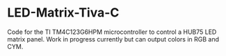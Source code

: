 # LED-Matrix-Tiva-C
Code for the TI TM4C123G6HPM microcontroller to control a HUB75 LED matrix panel. Work in progress currently but can output colors in RGB and CYM.
